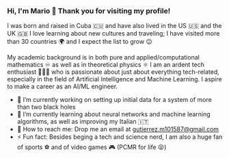 ### Hi, I'm Mario 👋 Thank you for visiting my profile!

I was born and raised in Cuba 🇨🇺 and have also lived in the US :us: and the UK :uk: I love learning about new cultures and traveling; I have visited more than 30 countries 🌍 and I expect the list to grow 😉

My academic background is in both pure and applied/computational mathematics ♾ as well as in theoretical physics ⚛️ I am an ardent tech enthusiast 👨🏻‍💻 who is passionate about just about everything tech-related, especially in the field of Artificial Intelligence and Machine Learning. I aspire to make a career as an AI/ML engineer.  

- 🔭 I’m currently working on setting up initial data for a system of more than two black holes
- 🌱 I’m currently learning about neural networks and machine learning algorithms, as well as improving my Italian :it:
- 📨 How to reach me: Drop me an email at gutierrez.m101587@gmail.com
- ⚡ Fun fact: Besides beging a tech and science nerd, I am also a huge fan of sports ⚽️ and of video games 🎮 (PCMR for life 😝)
